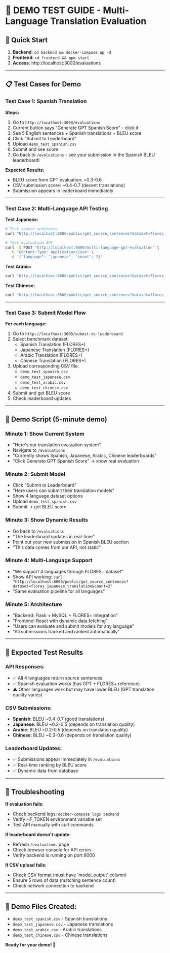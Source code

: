 # 🎯 DEMO TEST GUIDE - Multi-Language Translation Evaluation

## 🚀 Quick Start
1. **Backend**: `cd backend && docker-compose up -d`
2. **Frontend**: `cd frontend && npm start`
3. **Access**: http://localhost:3000/evaluations

---

## 📋 Test Cases for Demo

### **Test Case 1: Spanish Translation**
**Steps:**
1. Go to `http://localhost:3000/evaluations`
2. Current button says "Generate GPT Spanish Score" - click it
3. See 5 English sentences + Spanish translations + BLEU score
4. Click "Submit to Leaderboard"
5. Upload `demo_test_spanish.csv`
6. Submit and see score
7. Go back to `/evaluations` - see your submission in the Spanish BLEU leaderboard!

**Expected Results:**
- BLEU score from GPT evaluation: ~0.3-0.6
- CSV submission score: ~0.4-0.7 (decent translations)
- Submission appears in leaderboard immediately

---

### **Test Case 2: Multi-Language API Testing**

**Test Japanese:**
```bash
# Test source sentences
curl "http://localhost:8000/public/get_source_sentences?dataset=flores_japanese_translation&count=3"

# Test evaluation API
curl -X POST "http://localhost:8000/multi-language-gpt-evaluation" \
  -H "Content-Type: application/json" \
  -d '{"language": "japanese", "count": 2}'
```

**Test Arabic:**
```bash
curl "http://localhost:8000/public/get_source_sentences?dataset=flores_arabic_translation&count=3"
```

**Test Chinese:**
```bash
curl "http://localhost:8000/public/get_source_sentences?dataset=flores_chinese_translation&count=3"
```

---

### **Test Case 3: Submit Model Flow**

**For each language:**
1. Go to `http://localhost:3000/submit-to-leaderboard`
2. Select benchmark dataset:
   - Spanish Translation (FLORES+)
   - Japanese Translation (FLORES+) 
   - Arabic Translation (FLORES+)
   - Chinese Translation (FLORES+)
3. Upload corresponding CSV file:
   - `demo_test_spanish.csv`
   - `demo_test_japanese.csv`
   - `demo_test_arabic.csv`
   - `demo_test_chinese.csv`
4. Submit and get BLEU score
5. Check leaderboard updates

---

## 🎯 Demo Script (5-minute demo)

### **Minute 1: Show Current System**
- "Here's our translation evaluation system"
- Navigate to `/evaluations`
- "Currently shows Spanish, Japanese, Arabic, Chinese leaderboards"
- "Click Generate GPT Spanish Score" → show real evaluation

### **Minute 2: Submit Model**
- Click "Submit to Leaderboard"
- "Here users can submit their translation models"
- Show 4 language dataset options
- Upload `demo_test_spanish.csv`
- Submit → get BLEU score

### **Minute 3: Show Dynamic Results**
- Go back to `/evaluations`
- "The leaderboard updates in real-time"
- Point out your new submission in Spanish BLEU section
- "This data comes from our API, not static"

### **Minute 4: Multi-Language Support**
- "We support 4 languages through FLORES+ dataset"
- Show API working: `curl "http://localhost:8000/public/get_source_sentences?dataset=flores_japanese_translation&count=2"`
- "Same evaluation pipeline for all languages"

### **Minute 5: Architecture**
- "Backend: Flask + MySQL + FLORES+ integration"
- "Frontend: React with dynamic data fetching"
- "Users can evaluate and submit models for any language"
- "All submissions tracked and ranked automatically"

---

## 🧪 Expected Test Results

### **API Responses:**
- ✅ All 4 languages return source sentences
- ✅ Spanish evaluation works (has GPT + FLORES+ reference)
- ⚠️ Other languages work but may have lower BLEU (GPT translation quality varies)

### **CSV Submissions:**
- **Spanish**: BLEU ~0.4-0.7 (good translations)
- **Japanese**: BLEU ~0.2-0.5 (depends on translation quality)
- **Arabic**: BLEU ~0.2-0.5 (depends on translation quality)
- **Chinese**: BLEU ~0.3-0.6 (depends on translation quality)

### **Leaderboard Updates:**
- ✅ Submissions appear immediately in `/evaluations`
- ✅ Real-time ranking by BLEU score
- ✅ Dynamic data from database

---

## 🚨 Troubleshooting

**If evaluation fails:**
- Check backend logs: `docker-compose logs backend`
- Verify HF_TOKEN environment variable set
- Test API manually with curl commands

**If leaderboard doesn't update:**
- Refresh `/evaluations` page
- Check browser console for API errors
- Verify backend is running on port 8000

**If CSV upload fails:**
- Check CSV format (must have 'model_output' column)
- Ensure 5 rows of data (matching sentence count)
- Check network connection to backend

---

## 📁 Demo Files Created:
- `demo_test_spanish.csv` - Spanish translations
- `demo_test_japanese.csv` - Japanese translations  
- `demo_test_arabic.csv` - Arabic translations
- `demo_test_chinese.csv` - Chinese translations

**Ready for your demo! 🎉** 